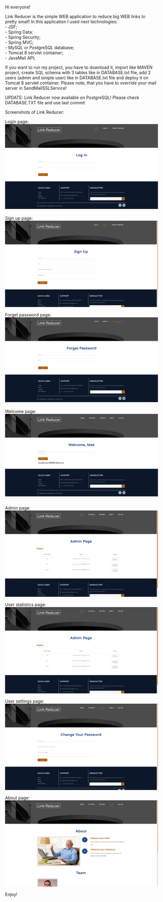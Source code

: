 Hi everyone!

Link Reducer is the simple WEB application to reduce big WEB links to pretty small!
In this application I used next technologies:<br/>
    - JSF;<br/>
    - Spring Data;<br/>
    - Spring Security;<br/>
    - Spring MVC;<br/>
    - MySQL or PostgreSQL database;<br/>
    - Tomcat 8 servlet container;<br/>
    - JavaMail API;<br/>
    
If you want to run my project, you have to download it, import like MAVEN project,
create SQL schema with 3 tables like in DATABASE.txt file, add 2 users (admin and simple user) like in DATABASE.txt file
and deploy it on Tomcat 8 servlet container. Please note, that you have to override your mail server
in SendMailSSLService!

UPDATE: Link Reducer now available on PostgreSQL! Please check DATABASE.TXT file and use last commit

Screenshots of Link Reducer:

Login page:
<img src="https://github.com/evgeniymakovsky/link_reducer/blob/master/src/main/webapp/resources/images/screenshots/Screenshot%20from%202017-07-05%2017-14-00.png"/>

Sign up page:
<img src="https://github.com/evgeniymakovsky/link_reducer/blob/master/src/main/webapp/resources/images/screenshots/Screenshot%20from%202017-07-05%2017-14-17.png"/>

Forget password page:
<img src="https://github.com/evgeniymakovsky/link_reducer/blob/master/src/main/webapp/resources/images/screenshots/Screenshot%20from%202017-07-06%2000-54-21.png"/>

Welcome page:
<img src="https://github.com/evgeniymakovsky/link_reducer/blob/master/src/main/webapp/resources/images/screenshots/Screenshot%20from%202017-07-05%2017-15-14.png"/>

Admin page:
<img src="https://github.com/evgeniymakovsky/link_reducer/blob/master/src/main/webapp/resources/images/screenshots/Screenshot%20from%202017-07-05%2017-15-30.png"/>

User statistics page:
<img src="https://github.com/evgeniymakovsky/link_reducer/blob/master/src/main/webapp/resources/images/screenshots/Screenshot%20from%202017-07-05%2017-15-30.png"/>

User settings page:
<img src="https://github.com/evgeniymakovsky/link_reducer/blob/master/src/main/webapp/resources/images/screenshots/Screenshot%20from%202017-07-05%2017-15-59.png"/>

About page:
<img src="https://github.com/evgeniymakovsky/link_reducer/blob/master/src/main/webapp/resources/images/screenshots/Screenshot%20from%202017-07-05%2017-16-19.png"/>

Enjoy!


